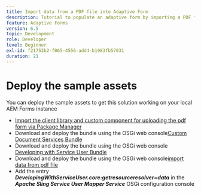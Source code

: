 ```yaml
---
title: Import data from a PDF file into Adaptive Form
description: Tutorial to populate an adaptive form by importing a PDF file
feature: Adaptive Forms
version: 6.5
topic: Development
role: Developer
level: Beginner
exl-id: f21753b2-f065-4556-add4-b1983fb57031
duration: 21
---
```

# Deploy the sample assets

You can deploy the sample assets to get this solution working on your local AEM Forms instance

* [Import the client library and custom component for uploading the pdf form via Package Manager](./assets/client-libs-custom-component.zip)
* Download and deploy the bundle using the OSGi web console[Custom Document Services Bundle](/help/forms/assets/common-osgi-bundles/AEMFormsDocumentServices.core-1.0-SNAPSHOT.jar)
* Download and deploy the bundle using the OSGi web console [Developing with Service User Bundle](/help/forms/assets/common-osgi-bundles/DevelopingWithServiceUser.jar)
* Download and deploy the bundle using the OSGi web console[import data from pdf file](./assets/onlineToOffline.core-1.0.0-SNAPSHOT.jar)
* Add the entry _**DevelopingWithServiceUser.core:getresourceresolver=data**_ in the _**Apache Sling Service User Mapper Service**_ OSGi configuration console
